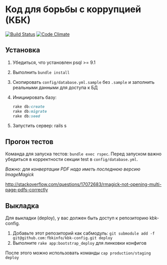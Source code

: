 Код для борьбы с коррупцией (КБК)
===

[![Build Status](https://api.travis-ci.org/fbkinfo/kbk.png)](https://travis-ci.org/fbkinfo/kbk)
[![Code Climate](https://codeclimate.com/github/fbkinfo/kbk.png)](https://codeclimate.com/github/fbkinfo/kbk)

## Установка

1. Убедиться, что установлен psql >= 9.1
2. Выполнить `bundle install`
3. Скопировать `config/database.yml.sample` без `.sample` и заполнить реальными данными для доступа к БД
4. Инициировать базу:
    ```ruby
    rake db:create
    rake db:migrate
    rake db:seed
    ```

5. Запустить сервер: rails s

## Прогон тестов

Команда для запуска тестов: `bundle exec rspec`.
Перед запуском важно убедиться в корректности секции test в `config/database.yml`.

*Важно: для конвертации PDF надо иметь последнюю версию ImageMagick*

http://stackoverflow.com/questions/17072683/rmagick-not-opening-multi-page-pdfs-correctly

## Выкладка

Для выкладки (deploy), у вас должен быть доступ к репозиторию kbk-config.

1. Добавьте этот репозиторий как сабмодуль: `git submodule add -f git@github.com:fbkinfo/kbk-config.git deploy`
2. Выполните `rake app:bootstrap_deploy` для линковки конфигов

После этого можно использовать команды `cap production/staging deploy`

